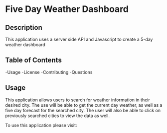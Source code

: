 # Five Day Weather Dashboard

## Description

This application uses a server side API and Javascript to create a 5-day weather dashboard

## Table of Contents

-Usage
-License
-Contributing
-Questions

## Usage

This application allows users to search for weather information in their desired city.  The use will be able to get the current day weather, as well as a five day forecast for the searched city.  The user will also be able to click on previously searched cities to view the data as well.

To use this application please visit:  
